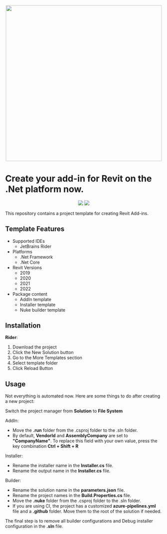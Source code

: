 <h3 align="center"><img src="https://i.imgur.com/wkZAO9B.png" width="500px"></h3>

Create your add-in for Revit on the .Net platform now.
==================================================
<p align="center">
  <a href="https://github.com/Nice3point/RevitTemplate/issues"><img src="https://img.shields.io/github/issues/Nice3point/RevitTemplate"></a>
  <a href="https://github.com/Nice3point/RevitTemplate/commits/main"><img src="https://img.shields.io/github/last-commit/Nice3point/RevitTemplate"></a>
</p>
This repository contains a project template for creating Revit Add-ins.

Template Features
------------
* Supported IDEs
  * JetBrains Rider
* Platforms
  * .Net Framework
  * .Net Core
* Revit Versions
  * 2019
  * 2020
  * 2021
  * 2022
* Package content
  * AddIn template
  * Installer template
  * Nuke builder template
  
Installation
------------

**Rider**:
1. Download the project
1. Click the New Solution button
1. Go to the More Templates section
1. Select template folder
1. Click Reload Button

Usage
------------

Not everything is automated now. Here are some things to do after creating a new project:

Switch the project manager from **Solution** to **File System**

AddIn: 
* Move the **.run** folder from the .csproj folder to the .sln folder.
* By default, **VendorId** and **AssemblyCompany** are set to **"CompanyName"**. To replace this field with your own value, press the key combination **Ctrl + Shift + R**

Installer:
* Rename the installer name in the **Installer.cs** file.
* Rename the output name in the **Installer.cs** file.

Builder: 
* Rename the solution name in the **parameters.json** file.
* Rename the project names in the **Build.Properties.cs** file.
* Move the **.nuke** folder from the .csproj folder to the .sln folder.
* If you are using CI, the project has a customized **azure-pipelines.yml** file and a **.github** folder. Move them to the root of the solution if needed.

The final step is to remove all builder configurations and Debug installer configuration in the **.sln** file.